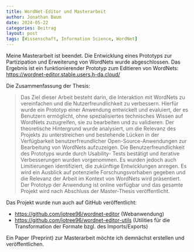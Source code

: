 ```yaml
---
title: WordNet-Editor und Masterarbeit
author: Jonathan Baum
date: 2024-05-22
categories: Beitrag
layout: post
tags: [Wissenschaft, Information Science, WordNet]
---
```


Meine Masterarbeit ist beendet. Die Entwicklung eines Prototyps zur Partizipation und Erweiterung von WordNets wurde abgeschlossen. 
Das Ergebnis ist ein funktionierender Prototyp zum Editieren von WordNets: https://wordnet-editor.stable.users.h-da.cloud/

Die Zusammenfassung der Thesis:
> Das Ziel dieser Arbeit besteht darin, die Interaktion mit WordNets zu vereinfachen und die Nutzerfreundlichkeit zu verbessern. Hierfür wurde ein Prototyp
einer Anwendung entwickelt und evaluiert, der es Benutzern ermöglicht, ohne
spezialisiertes technisches Wissen auf WordNets zuzugreifen, sie zu bearbeiten
und zu validieren. Der theoretische Hintergrund wurde analysiert, um die Relevanz des Projekts zu unterstreichen und bestehende Lücken in der Verfügbarkeit
benutzerfreundlicher Open-Source-Anwendungen zur Bearbeitung von WordNets
aufzuzeigen. Die Benutzerfreundlichkeit des Prototyps wurde durch Usability-
Tests bestätigt und iterative Verbesserungen wurden vorgenommen. Es wurden
jedoch auch Limitierungen identifiziert, die zukünftige Entwicklungen anregen.
Es wird ein Ausblick auf potenzielle Forschungsvorhaben gegeben und die Relevanz der Arbeit im Kontext von WordNets wird präsentiert. Der Prototyp der
Anwendung ist online verfügbar und das gesamte Projekt wird nach Abschluss
der Master-Thesis veröffentlicht.

Das Projekt wurde nun auch auf GitHub veröffentlicht:
- https://github.com/jotree96/wordnet-editor (Webanwendung)
- https://github.com/jotree96/wordnet-editor-utils (Utilities für die Transformation der Formate bzgl. des Imports/Exports)

Ein Paper (Preprint) zur Masterarbeit möchte ich demnächst erstellen und veröffentlichen.


<!-- 
I will just try to link a PDF:

- [get the PDF]({{ site.url }}/assets/System-Architektur_HF.pdf) directly.

GitBook is an amazing frontend style to present and organize contents (such as book chapters
and blogs) on Web. The typical to deploy GitBook at [Github Pages][1]
is building HTML files locally and then push to Github repository, usually to the `gh-pages`
branch. However, it's quite annoying to repeat such workload and make it hard for people do
version control via git for when there are generated HTML files to be staged in and out.

This theme takes style definition out of generated GitBook site and provided the template
for Jekyll to rendering markdown documents to HTML, thus the whole site can be deployed
to [Github Pages][1] without generating and uploading HTML bundle every time when there are
changes to the original repository.


[1]: https://pages.github.com
-->
